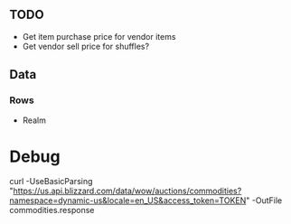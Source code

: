 ## TODO

* Get item purchase price for vendor items
* Get vendor sell price for shuffles?

## Data

### Rows

* Realm



# Debug

curl -UseBasicParsing "https://us.api.blizzard.com/data/wow/auctions/commodities?namespace=dynamic-us&locale=en_US&access_token=TOKEN" -OutFile commodities.response